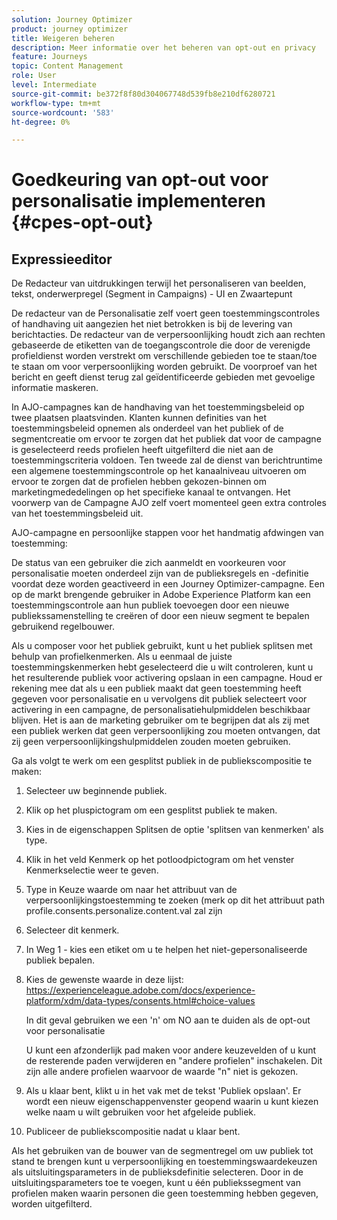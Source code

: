 ```yaml
---
solution: Journey Optimizer
product: journey optimizer
title: Weigeren beheren
description: Meer informatie over het beheren van opt-out en privacy
feature: Journeys
topic: Content Management
role: User
level: Intermediate
source-git-commit: be372f8f80d304067748d539fb8e210df6280721
workflow-type: tm+mt
source-wordcount: '583'
ht-degree: 0%

---
```


# Goedkeuring van opt-out voor personalisatie implementeren {#cpes-opt-out}


## Expressieeditor

De Redacteur van uitdrukkingen terwijl het personaliseren van beelden, tekst, onderwerpregel (Segment in Campaigns) - UI en Zwaartepunt

De redacteur van de Personalisatie zelf voert geen toestemmingscontroles of handhaving uit aangezien het niet betrokken is bij de levering van berichtacties. De redacteur van de verpersoonlijking houdt zich aan rechten gebaseerde de etiketten van de toegangscontrole die door de verenigde profieldienst worden verstrekt om verschillende gebieden toe te staan/toe te staan om voor verpersoonlijking worden gebruikt. De voorproef van het bericht en geeft dienst terug zal geïdentificeerde gebieden met gevoelige informatie maskeren.

In AJO-campagnes kan de handhaving van het toestemmingsbeleid op twee plaatsen plaatsvinden. Klanten kunnen definities van het toestemmingsbeleid opnemen als onderdeel van het publiek of de segmentcreatie om ervoor te zorgen dat het publiek dat voor de campagne is geselecteerd reeds profielen heeft uitgefilterd die niet aan de toestemmingscriteria voldoen. Ten tweede zal de dienst van berichtruntime een algemene toestemmingscontrole op het kanaalniveau uitvoeren om ervoor te zorgen dat de profielen hebben gekozen-binnen om marketingmededelingen op het specifieke kanaal te ontvangen. Het voorwerp van de Campagne AJO zelf voert momenteel geen extra controles van het toestemmingsbeleid uit.

AJO-campagne en persoonlijke stappen voor het handmatig afdwingen van toestemming:

De status van een gebruiker die zich aanmeldt en voorkeuren voor personalisatie moeten onderdeel zijn van de publieksregels en -definitie voordat deze worden geactiveerd in een Journey Optimizer-campagne. Een op de markt brengende gebruiker in Adobe Experience Platform kan een toestemmingscontrole aan hun publiek toevoegen door een nieuwe publiekssamenstelling te creëren of door een nieuw segment te bepalen gebruikend regelbouwer.

Als u composer voor het publiek gebruikt, kunt u het publiek splitsen met behulp van profielkenmerken. Als u eenmaal de juiste toestemmingskenmerken hebt geselecteerd die u wilt controleren, kunt u het resulterende publiek voor activering opslaan in een campagne. Houd er rekening mee dat als u een publiek maakt dat geen toestemming heeft gegeven voor personalisatie en u vervolgens dit publiek selecteert voor activering in een campagne, de personalisatiehulpmiddelen beschikbaar blijven. Het is aan de marketing gebruiker om te begrijpen dat als zij met een publiek werken dat geen verpersoonlijking zou moeten ontvangen, dat zij geen verpersoonlijkingshulpmiddelen zouden moeten gebruiken.

Ga als volgt te werk om een gesplitst publiek in de publiekscompositie te maken:

1. Selecteer uw beginnende publiek.

1. Klik op het pluspictogram om een gesplitst publiek te maken.

1. Kies in de eigenschappen Splitsen de optie &#39;splitsen van kenmerken&#39; als type.

1. Klik in het veld Kenmerk op het potloodpictogram om het venster Kenmerkselectie weer te geven.

1. Type in Keuze waarde om naar het attribuut van de verpersoonlijkingstoestemming te zoeken (merk op dit het attribuut path profile.consents.personalize.content.val zal zijn

1. Selecteer dit kenmerk.

1. In Weg 1 - kies een etiket om u te helpen het niet-gepersonaliseerde publiek bepalen.

1. Kies de gewenste waarde in deze lijst: https://experienceleague.adobe.com/docs/experience-platform/xdm/data-types/consents.html#choice-values

   In dit geval gebruiken we een &#39;n&#39; om NO aan te duiden als de opt-out voor personalisatie

   U kunt een afzonderlijk pad maken voor andere keuzevelden of u kunt de resterende paden verwijderen en &quot;andere profielen&quot; inschakelen. Dit zijn alle andere profielen waarvoor de waarde &quot;n&quot; niet is gekozen.

1. Als u klaar bent, klikt u in het vak met de tekst &#39;Publiek opslaan&#39;. Er wordt een nieuw eigenschappenvenster geopend waarin u kunt kiezen welke naam u wilt gebruiken voor het afgeleide publiek.

1. Publiceer de publiekscompositie nadat u klaar bent.

Als het gebruiken van de bouwer van de segmentregel om uw publiek tot stand te brengen kunt u verpersoonlijking en toestemmingswaardekeuzen als uitsluitingsparameters in de publieksdefinitie selecteren. Door in de uitsluitingsparameters toe te voegen, kunt u één publiekssegment van profielen maken waarin personen die geen toestemming hebben gegeven, worden uitgefilterd.
